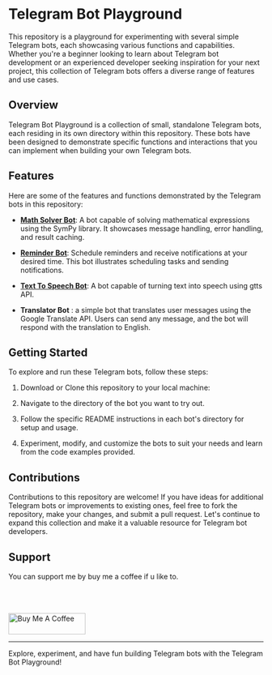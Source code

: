 # Telegram Bot Playground

This repository is a playground for experimenting with several simple Telegram bots, each showcasing various functions and capabilities. Whether you're a beginner looking to learn about Telegram bot development or an experienced developer seeking inspiration for your next project, this collection of Telegram bots offers a diverse range of features and use cases.

## Overview

Telegram Bot Playground is a collection of small, standalone Telegram bots, each residing in its own directory within this repository. These bots have been designed to demonstrate specific functions and interactions that you can implement when building your own Telegram bots.

## Features

Here are some of the features and functions demonstrated by the Telegram bots in this repository:

- [**Math Solver Bot**](simple_math_solver/main.py): A bot capable of solving mathematical expressions using the SymPy library. It showcases message handling, error handling, and result caching.

- [**Reminder Bot**](reminder/main.py): Schedule reminders and receive notifications at your desired time. This bot illustrates scheduling tasks and sending notifications.

- [**Text To Speech Bot**](text_to_speech/main.py): A bot capable of turning text into speech using gtts API.

- **Translator Bot** : a simple bot that translates user messages using the Google Translate API. Users can send any message, and the bot will respond with the translation to English.

## Getting Started

To explore and run these Telegram bots, follow these steps:

1. Download or Clone this repository to your local machine:

2. Navigate to the directory of the bot you want to try out.

3. Follow the specific README instructions in each bot's directory for setup and usage.

4. Experiment, modify, and customize the bots to suit your needs and learn from the code examples provided.

## Contributions

Contributions to this repository are welcome! If you have ideas for additional Telegram bots or improvements to existing ones, feel free to fork the repository, make your changes, and submit a pull request. Let's continue to expand this collection and make it a valuable resource for Telegram bot developers.

## Support

You can support me by buy me a coffee if u like to.

<div align="left">
<!--   <h4>And you can also support me by <a href="https://www.buymeacoffee.com/azzar" target="_blank">buying me coffee</a></h4> -->
  <a href="https://www.buymeacoffee.com/azzar" target="_blank">
    <img src="https://cdn.buymeacoffee.com/buttons/v2/default-yellow.png" alt="Buy Me A Coffee" style="height: 42px !important;width: 151.9px !important; margin-top: 50px !important;">
  </a>
</div>

---

Explore, experiment, and have fun building Telegram bots with the Telegram Bot Playground!
